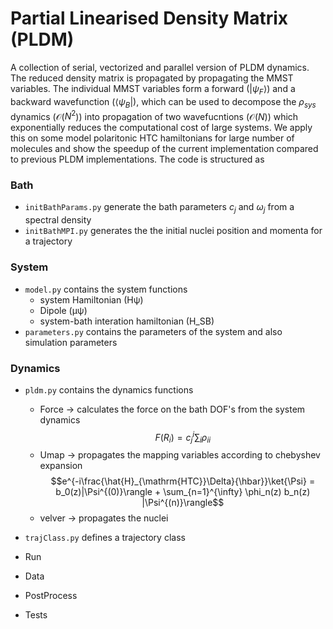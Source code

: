 # Partial Linearised Density Matrix (PLDM)
A collection of serial, vectorized and parallel version of PLDM dynamics. The reduced density matrix is propagated by propagating the MMST variables. The individual MMST variables form a forward ($|\psi_F\rangle$) and a backward wavefunction ($\langle\psi_B|$), which can be used to decompose the $ρ_{sys}$ dynamics ($\mathcal{O}$($N^2$)) into propagation of two wavefucntions ($\mathcal{O}$($N$)) which exponentially reduces the computational cost of large systems. We apply this on some model polaritonic HTC hamiltonians for large number of molecules and show the speedup of the current implementation compared to previous PLDM implementations. The code is structured as 

### Bath 
- `initBathParams.py` generate the bath parameters $c_j$ and $\omega_j$ from a spectral density
- `initBathMPI.py` generates the the initial nuclei position and momenta for a trajectory

### System
- `model.py` contains the system functions
    - system Hamiltonian (Hψ)
    - Dipole (μψ)
    - system-bath interation hamiltonian (H_SB)
- `parameters.py` contains the parameters of the system and also simulation parameters

### Dynamics
- `pldm.py` contains the dynamics functions
    - Force  → calculates the force on the bath DOF's from the system dynamics
    $$F(R_i)  = c_j^i \sum_i \rho_{ii}$$
    - Umap   → propagates the mapping variables according to chebyshev expansion
    $$e^{-i\frac{\hat{H}_{\mathrm{HTC}}\Delta}{\hbar}}\ket{\Psi}  = b_0(z)|\Psi^{(0)}\rangle + \sum_{n=1}^{\infty} \phi_n(z) b_n(z) |\Psi^{(n)}\rangle$$
    - velver → propagates the nuclei 
- `trajClass.py` defines a trajectory class


- Run
- Data
- PostProcess
- Tests
